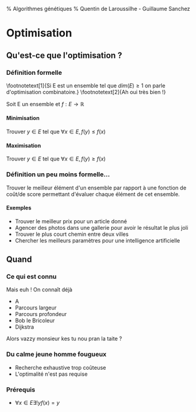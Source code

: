 % Algorithmes génétiques
% Quentin de Laroussilhe - Guillaume Sanchez

# Optimisation

## Qu'est-ce que l'optimisation ?

### Définition formelle

\footnotetext[1]{Si E est un ensemble tel que $dim(E) \geq 1$ on parle
d'optimisation combinatoire.}
\footnotetext[2]{Ah oui très bien !}

Soit E un ensemble et $f : E \to \mathbb{R}$

#### Minimisation

Trouver $y \in E$ tel que $\forall x \in E, f(y) \leq f(x)$

#### Maximisation

Trouver $y \in E$ tel que $\forall x \in E, f(y) \geq f(x)$

### Définition un peu moins formelle...

Trouver le meilleur élément d'un ensemble par rapport à une fonction de coût/de
score permettant d'évaluer chaque élément de cet ensemble.

#### Exemples

* Trouver le meilleur prix pour un article donné
* Agencer des photos dans une gallerie pour avoir le résultat le plus joli
* Trouver le plus court chemin entre deux villes
* Chercher les meilleurs paramètres pour une intelligence artificielle

## Quand

### Ce qui est connu

Mais euh ! On connaît déjà

* A
* Parcours largeur
* Parcours profondeur
* Bob le Bricoleur
* Dijkstra

Alors vazzy monsieur kes tu nou pran la taite ?

### Du calme jeune homme fougueux

* Recherche exhaustive trop coûteuse
* L'optimalité n'est pas requise

### Prérequis

* $\forall x \in E \exists!y f(x) = y$
